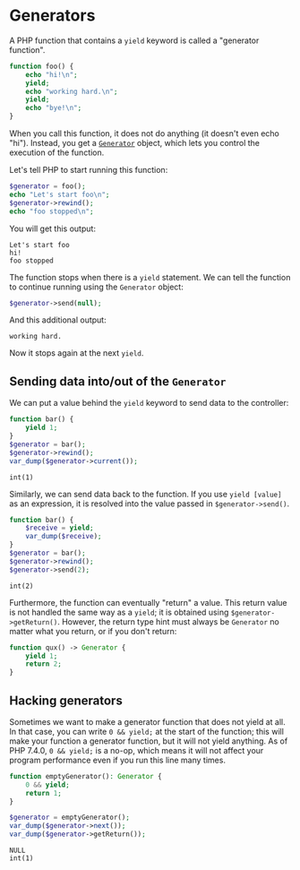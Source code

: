# Generators
A PHP function that contains a `yield` keyword is called a "generator function".

```php
function foo() {
	echo "hi!\n";
	yield;
	echo "working hard.\n";
	yield;
	echo "bye!\n";
}
```

When you call this function, it does not do anything
(it doesn't even echo "hi").
Instead, you get a [`Generator`](https://php.net/class.generator) object,
which lets you control the execution of the function.

Let's tell PHP to start running this function:

```php
$generator = foo();
echo "Let's start foo\n";
$generator->rewind();
echo "foo stopped\n";
```

You will get this output:

```
Let's start foo
hi!
foo stopped
```

The function stops when there is a `yield` statement.
We can tell the function to continue running using the `Generator` object:

```php
$generator->send(null);
```

And this additional output:
```
working hard.
```

Now it stops again at the next `yield`.

## Sending data into/out of the `Generator`
We can put a value behind the `yield` keyword to send data to the controller:

```php
function bar() {
	yield 1;
}
$generator = bar();
$generator->rewind();
var_dump($generator->current());
```

```
int(1)
```

Similarly, we can send data back to the function.
If you use `yield [value]` as an expression,
it is resolved into the value passed in `$generator->send()`.

```php
function bar() {
	$receive = yield;
	var_dump($receive);
}
$generator = bar();
$generator->rewind();
$generator->send(2);
```

```
int(2)
```

Furthermore, the function can eventually "return" a value.
This return value is not handled the same way as a `yield`;
it is obtained using `$generator->getReturn()`.
However, the return type hint must always be `Generator`
no matter what you return, or if you don't return:

```php
function qux() -> Generator {
	yield 1;
	return 2;
}
```

## Hacking generators
Sometimes we want to make a generator function that does not yield at all.
In that case, you can write `0 && yield;` at the start of the function;
this will make your function a generator function, but it will not yield anything.
As of PHP 7.4.0, `0 && yield;` is a no-op,
which means it will not affect your program performance
even if you run this line many times.

```php
function emptyGenerator(): Generator {
	0 && yield;
	return 1;
}

$generator = emptyGenerator();
var_dump($generator->next());
var_dump($generator->getReturn());
```

```
NULL
int(1)
```
